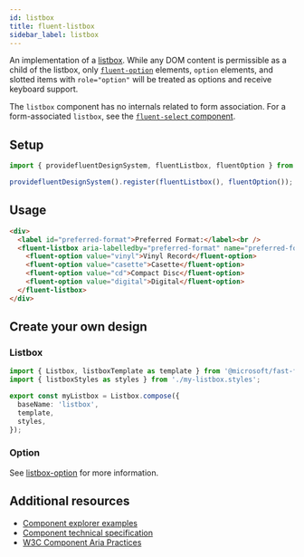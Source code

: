 ```yaml
---
id: listbox
title: fluent-listbox
sidebar_label: listbox
---
```


An implementation of a [listbox](https://w3c.github.io/aria-practices/#Listbox). While any DOM content is permissible as a child of the listbox, only [`fluent-option`](/docs/components/listbox-option) elements, `option` elements, and slotted items with `role="option"` will be treated as options and receive keyboard support.

The `listbox` component has no internals related to form association. For a form-associated `listbox`, see the [`fluent-select` component](/docs/components/select).

## Setup

```ts
import { providefluentDesignSystem, fluentListbox, fluentOption } from '@fluentui/web-components';

providefluentDesignSystem().register(fluentListbox(), fluentOption());
```

## Usage

```html live
<div>
  <label id="preferred-format">Preferred Format:</label><br />
  <fluent-listbox aria-labelledby="preferred-format" name="preferred-format">
    <fluent-option value="vinyl">Vinyl Record</fluent-option>
    <fluent-option value="casette">Casette</fluent-option>
    <fluent-option value="cd">Compact Disc</fluent-option>
    <fluent-option value="digital">Digital</fluent-option>
  </fluent-listbox>
</div>
```

## Create your own design

### Listbox

```ts
import { Listbox, listboxTemplate as template } from '@microsoft/fast-foundation';
import { listboxStyles as styles } from './my-listbox.styles';

export const myListbox = Listbox.compose({
  baseName: 'listbox',
  template,
  styles,
});
```

### Option

See [listbox-option](/docs/components/listbox-option) for more information.

## Additional resources

- [Component explorer examples](https://explore.fast.design/components/fast-listbox)
- [Component technical specification](https://github.com/microsoft/fast/blob/master/packages/web-components/fast-foundation/src/listbox/listbox.spec.md)
- [W3C Component Aria Practices](https://w3c.github.io/aria-practices/#Listbox)
